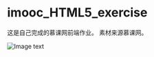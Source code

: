 # imooc_HTML5_exercise

这是自己完成的慕课网前端作业。
素材来源慕课网。

![Image text](https://github.com/SUtengda/imooc_HTML5_exercise/blob/master/img/HTML5%E6%95%88%E6%9E%9C%E5%9B%BE.png)
